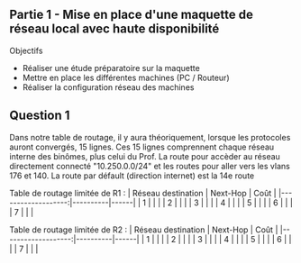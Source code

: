 ## Partie 1 - Mise en place d'une maquette de réseau local avec haute disponibilité
Objectifs
- Réaliser une étude préparatoire sur la maquette
- Mettre en place les différentes machines (PC / Routeur)
- Réaliser la configuration réseau des machines

## Question 1
Dans notre table de routage, il y aura théoriquement, lorsque les protocoles auront convergés, 15 lignes. Ces 15 lignes comprennent chaque réseau interne des binômes, plus celui du Prof. La route pour accèder au réseau directement connecté "10.250.0.0/24" et les routes pour aller vers les vlans 176 et 140. La route par défault (direction internet) est la 14e route

Table de routage limitée de R1 :
| Réseau destination | Next-Hop | Coût |
|-------------------:|----------|------|
|     1              |          |      |
|     2              |          |      |
|     3              |          |      |
|     4              |          |      |
|     5              |          |      |
|     6              |          |      |
|     7              |          |      |

Table de routage limitée de R2 :
| Réseau destination | Next-Hop | Coût |
|-------------------:|----------|------|
|     1              |          |      |
|     2              |          |      |
|     3              |          |      |
|     4              |          |      |
|     5              |          |      |
|     6              |          |      |
|     7              |          |      |
